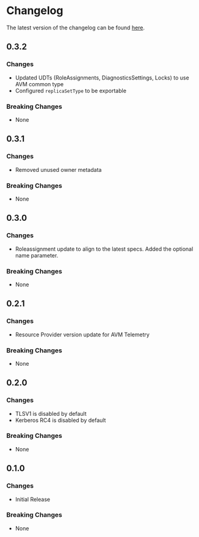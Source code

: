 # Changelog

The latest version of the changelog can be found [here](/Azure/bicep-registry-modules/blob/main/avm/res/aad/domain-service/CHANGELOG.md).

## 0.3.2

### Changes

- Updated UDTs (RoleAssignments, DiagnosticsSettings, Locks) to use AVM common type
- Configured `replicaSetType` to be exportable

### Breaking Changes

- None

## 0.3.1

### Changes

- Removed unused owner metadata

### Breaking Changes

- None

## 0.3.0

### Changes

- Roleassignment update to align to the latest specs. Added the optional name parameter.

### Breaking Changes

- None

## 0.2.1

### Changes

- Resource Provider version update for AVM Telemetry

### Breaking Changes

- None

## 0.2.0

### Changes

- TLSV1 is disabled by default
- Kerberos RC4 is disabled by default

### Breaking Changes

- None

## 0.1.0

### Changes

- Initial Release

### Breaking Changes

- None
